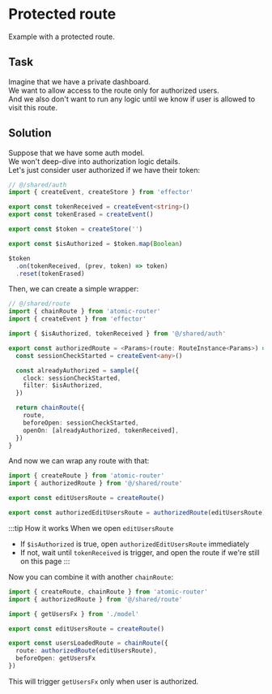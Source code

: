 # Protected route

Example with a protected route.

## Task

Imagine that we have a private dashboard.  
We want to allow access to the route only for authorized users.  
And we also don't want to run any logic until we know if user is allowed to visit this route.

## Solution

Suppose that we have some auth model.  
We won't deep-dive into authorization logic details.  
Let's just consider user authorized if we have their token:  

```ts
// @/shared/auth
import { createEvent, createStore } from 'effector'

export const tokenReceived = createEvent<string>()
export const tokenErased = createEvent()

export const $token = createStore('')

export const $isAuthorized = $token.map(Boolean)

$token
  .on(tokenReceived, (prev, token) => token)
  .reset(tokenErased)
```

Then, we can create a simple wrapper:

```ts
// @/shared/route
import { chainRoute } from 'atomic-router'
import { createEvent } from 'effector'

import { $isAuthorized, tokenReceived } from '@/shared/auth'

export const authorizedRoute = <Params>(route: RouteInstance<Params>) => {
  const sessionCheckStarted = createEvent<any>()

  const alreadyAuthorized = sample({
    clock: sessionCheckStarted,
    filter: $isAuthorized,
  })

  return chainRoute({
    route,
    beforeOpen: sessionCheckStarted,
    openOn: [alreadyAuthorized, tokenReceived],
  })
}
```

And now we can wrap any route with that:

```ts
import { createRoute } from 'atomic-router'
import { authorizedRoute } from '@/shared/route'

export const editUsersRoute = createRoute()

export const authorizedEditUsersRoute = authorizedRoute(editUsersRoute)
```
:::tip How it works
When we open `editUsersRoute`
- If `$isAuthorized` is true, open `authorizedEditUsersRoute` immediately
- If not, wait until `tokenReceived` is trigger, and open the route if we're still on this page
:::

Now you can combine it with another `chainRoute`:

```ts
import { createRoute, chainRoute } from 'atomic-router'
import { authorizedRoute } from '@/shared/route'

import { getUsersFx } from './model'

export const editUsersRoute = createRoute()

export const usersLoadedRoute = chainRoute({
  route: authorizedRoute(editUsersRoute),
  beforeOpen: getUsersFx
})
```

This will trigger `getUsersFx` only when user is authorized.
